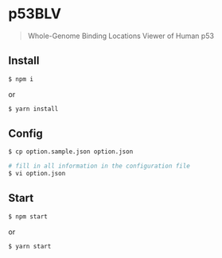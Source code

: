 # p53BLV

> Whole-Genome Binding Locations Viewer of Human p53

## Install

```bash
$ npm i
```
or
```bash
$ yarn install
```

## Config

```bash
$ cp option.sample.json option.json

# fill in all information in the configuration file
$ vi option.json
```

## Start

```bash
$ npm start
```
or
```bash
$ yarn start
```
